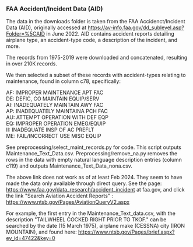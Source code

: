 ### FAA Accident/Incident Data (AID)

The data in the downloads folder is taken from the FAA Accidenct/Incident Data (AID), originally accessed at https://av-info.faa.gov/dd_sublevel.asp?Folder=%5CAID in June 2022. AID contains accident reports detailing airplane type, an accident-type code, a description of the incident, and more.

The records from 1975-2019 were downloaded and concatenated, resulting in over 210K records.

We then selected a subset of these records with accident-types relating to maintenance, found in column c78, specifically:

AF: IMPROPER MAINTENANCE APT FAC\
DE: DEFIC, CO MAINTAIN EQUIP/SERV\
AI: INADEQUATELY MAINTAIN AWY FAC\
AP: INADEQUATELY MAINTAINA PCH FAC\
AU: ATTEMPT OPERATION WITH DEF EQP\
EQ: IMPROPER OPERATION EMEG/EQUIP\
II: INADEQUATE INSP OF AC PREFLT\
ME: FAIL/INCORRECT USE MISC EQUIP

See preprocessing/select_maint_records.py for code. This script outputs Maintenance_Text_Data.csv. Preprocessing/remove_na.py removes the rows in the data with empty natural language description entries (column c119) and outputs Maintenance_Text_Data_nona.csv.

The above link does not work as of at least Feb 2024. They seem to have made the data only available through direct query. See the page: https://www.faa.gov/data_research/accident_incident at faa.gov, and click the link "Search Aviation Accident Reports" : https://www.ntsb.gov/Pages/AviationQueryV2.aspx

For example, the first entry in the Maintenance_Text_data.csv, with the description "TAILWHEEL COCKED RIGHT PRIOR TO TKOF." can be searched by the date (15 March 1975), airplane make (CESSNA) city (IRON MOUNTAIN), and found here: https://www.ntsb.gov/Pages/brief.aspx?ev_id=47422&key=0

